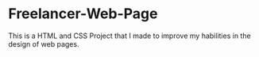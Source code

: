 # Freelancer-Web-Page
This is a HTML and CSS Project that I made to improve my habilities in the design of web pages.
